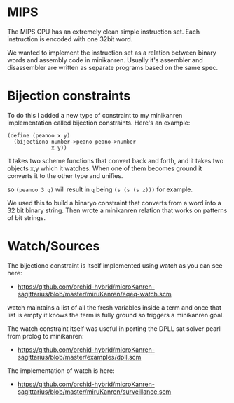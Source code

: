 # MIPS

The MIPS CPU has an extremely clean simple instruction set. Each instruction is encoded with one 32bit word.

We wanted to implement the instruction set as a relation between binary words and assembly code in minikanren. Usually it's assembler and disassembler are written as separate programs based on the same spec.

# Bijection constraints

To do this I added a new type of constraint to my minikanren implementation called bijection constraints. Here's an example:

```
(define (peanoo x y)
  (bijectiono number->peano peano->number
              x y))
```

it takes two scheme functions that convert back and forth, and it takes two objects x,y which it watches. When one of them becomes ground it converts it to the other type and unifies.

so `(peanoo 3 q)` will result in `q` being `(s (s (s z)))` for example.

We used this to build a binaryo constraint that converts from a word into a 32 bit binary string. Then wrote a minikanren relation that works on patterns of bit strings.

# Watch/Sources

The bijectiono constraint is itself implemented using watch as you can see here:

* https://github.com/orchid-hybrid/microKanren-sagittarius/blob/master/miruKanren/eqeq-watch.scm

watch maintains a list of all the fresh variables inside a term and once that list is empty it knows the term is fully ground so triggers a minikanren goal.

The watch constraint itself was useful in porting the DPLL sat solver pearl from prolog to minikanren:

* https://github.com/orchid-hybrid/microKanren-sagittarius/blob/master/examples/dpll.scm

The implementation of watch is here:

* https://github.com/orchid-hybrid/microKanren-sagittarius/blob/master/miruKanren/surveillance.scm
